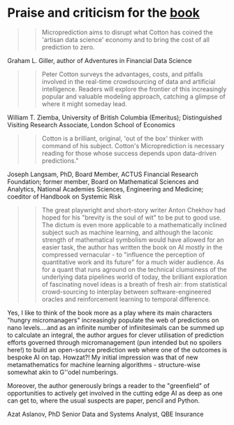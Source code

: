 # Praise and criticism for the [book](https://mitpress.mit.edu/9780262047326/microprediction/)

>>Microprediction aims to disrupt what Cotton has coined the 'artisan data science' economy and to bring the cost of all prediction to zero.

Graham L. Giller, author of Adventures in Financial Data Science



>>Peter Cotton surveys the advantages, costs, and pitfalls involved in the real-time crowdsourcing of data and artificial intelligence. Readers will explore the frontier of this increasingly popular and valuable modeling approach, catching a glimpse of where it might someday lead.

William T. Ziemba, University of British Columbia (Emeritus); Distinguished Visiting Research Associate, London School of Economics



>>Cotton is a brilliant, original, 'out of the box' thinker with command of his subject. Cotton's Microprediction is necessary reading for those whose success depends upon data-driven predictions.”

Joseph Langsam, PhD, Board Member, ACTUS Financial Research Foundation; former member, Board on Mathematical Sciences and Analytics, National Academies Sciences, Engineering and Medicine; coeditor of Handbook on Systemic Risk



>> The great playwright and short-story writer Anton Chekhov had hoped for his "brevity is the soul of wit" to be put to good use. The dictum is even more applicable to a mathematically inclined subject such as machine learning, and although the laconic strength of mathematical symbolism would have allowed for an easier task, the author has written the book on AI mostly in the compressed vernacular - to "influence the perception of quantitative work and its future" for a much wider audience. As for a quant that runs aground on the technical clumsiness of the underlying data pipelines world of today, the brilliant exploration of fascinating novel ideas is a breath of fresh air: from statistical crowd-sourcing to interplay between software-engineered oracles and reinforcement learning to temporal difference.

Yes, I like to think of the book more as a play where its main characters "hungry micromanagers" increasingly populate the web of predictions on nano levels....and as an infinite number of infinitesimals can be summed up to calculate an integral, the author argues for clever utilisation of prediction efforts governed through micromanagement (pun intended but no spoilers here!) to build an open-source prediction web where one of the outcomes is bespoke AI on tap. Howzat?! My initial impression was that of new metamathematics for machine learning algorithms - structure-wise somewhat akin to G\''odel numberings.

Moreover, the author generously brings a reader to the "greenfield" of opportunities to actively get involved in the cutting edge AI as deep as one can get to, where the usual suspects are paper, pencil and Python.

Azat Aslanov, PhD
Senior Data and Systems Analyst, QBE Insurance
